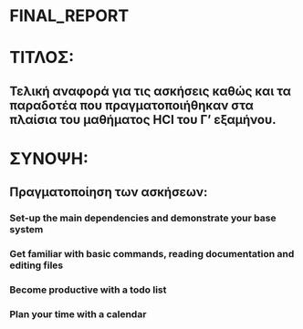 # FINAL_REPORT

# ΤΙΤΛΟΣ:
## Τελική αναφορά για τις ασκήσεις καθώς και τα παραδοτέα που πραγματοποιήθηκαν  στα πλαίσια του μαθήματος HCI του Γ’ εξαμήνου.

# ΣΥΝΟΨΗ:
## Πραγματοποίηση των ασκήσεων:
### Set-up the main dependencies and demonstrate your base system
### Get familiar with basic commands, reading documentation and editing files
### Become productive with a todo list
### Plan your time with a calendar
